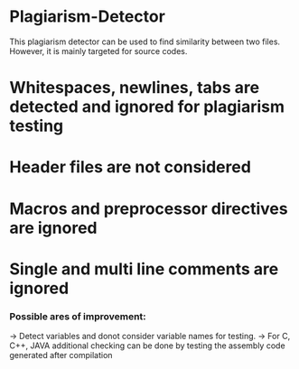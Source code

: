 # Plagiarism-Detector
This plagiarism detector can be used to find similarity between two files. However, it is mainly targeted for source codes.

# Whitespaces, newlines, tabs are detected and ignored for plagiarism testing
# Header files are not considered 
# Macros and preprocessor directives are ignored
# Single and multi line comments are ignored

### Possible ares of improvement:
-> Detect variables and donot consider variable names for testing.
-> For C, C++, JAVA additional checking can be done by testing the assembly code generated after compilation  
